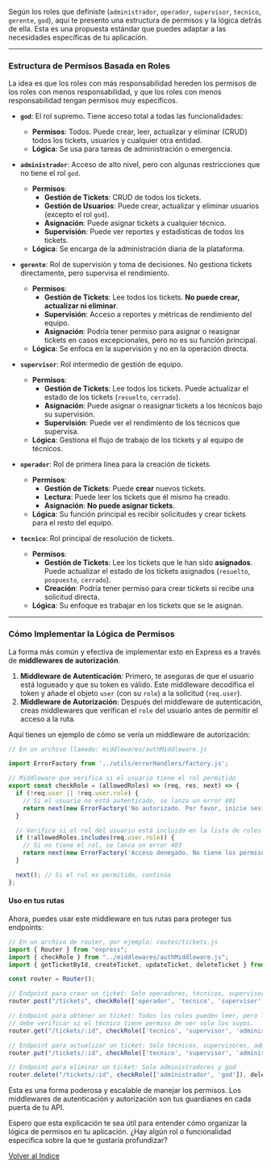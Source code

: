 Según los roles que definiste (`administrador`, `operador`, `supervisor`, `tecnico`, `gerente`, `god`), aquí te presento una estructura de permisos y la lógica detrás de ella. Esta es una propuesta estándar que puedes adaptar a las necesidades específicas de tu aplicación.

-----

### Estructura de Permisos Basada en Roles

La idea es que los roles con más responsabilidad hereden los permisos de los roles con menos responsabilidad, y que los roles con menos responsabilidad tengan permisos muy específicos.

  * **`god`**: El rol supremo. Tiene acceso total a todas las funcionalidades:

      * **Permisos**: Todos. Puede crear, leer, actualizar y eliminar (CRUD) todos los tickets, usuarios y cualquier otra entidad.
      * **Lógica**: Se usa para tareas de administración o emergencia.

  * **`administrador`**: Acceso de alto nivel, pero con algunas restricciones que no tiene el rol `god`.

      * **Permisos**:
          * **Gestión de Tickets**: CRUD de todos los tickets.
          * **Gestión de Usuarios**: Puede crear, actualizar y eliminar usuarios (excepto el rol `god`).
          * **Asignación**: Puede asignar tickets a cualquier técnico.
          * **Supervisión**: Puede ver reportes y estadísticas de todos los tickets.
      * **Lógica**: Se encarga de la administración diaria de la plataforma.

  * **`gerente`**: Rol de supervisión y toma de decisiones. No gestiona tickets directamente, pero supervisa el rendimiento.

      * **Permisos**:
          * **Gestión de Tickets**: Lee todos los tickets. **No puede crear, actualizar ni eliminar**.
          * **Supervisión**: Acceso a reportes y métricas de rendimiento del equipo.
          * **Asignación**: Podría tener permiso para asignar o reasignar tickets en casos excepcionales, pero no es su función principal.
      * **Lógica**: Se enfoca en la supervisión y no en la operación directa.

  * **`supervisor`**: Rol intermedio de gestión de equipo.

      * **Permisos**:
          * **Gestión de Tickets**: Lee todos los tickets. Puede actualizar el estado de los tickets (`resuelto`, `cerrado`).
          * **Asignación**: Puede asignar o reasignar tickets a los técnicos bajo su supervisión.
          * **Supervisión**: Puede ver el rendimiento de los técnicos que supervisa.
      * **Lógica**: Gestiona el flujo de trabajo de los tickets y al equipo de técnicos.

  * **`operador`**: Rol de primera línea para la creación de tickets.

      * **Permisos**:
          * **Gestión de Tickets**: Puede **crear** nuevos tickets.
          * **Lectura**: Puede leer los tickets que él mismo ha creado.
          * **Asignación**: **No puede asignar tickets**.
      * **Lógica**: Su función principal es recibir solicitudes y crear tickets para el resto del equipo.

  * **`tecnico`**: Rol principal de resolución de tickets.

      * **Permisos**:
          * **Gestión de Tickets**: Lee los tickets que le han sido **asignados**. Puede actualizar el estado de los tickets asignados (`resuelto`, `pospuesto`, `cerrado`).
          * **Creación**: Podría tener permiso para crear tickets si recibe una solicitud directa.
      * **Lógica**: Su enfoque es trabajar en los tickets que se le asignan.

-----

### Cómo Implementar la Lógica de Permisos

La forma más común y efectiva de implementar esto en Express es a través de **middlewares de autorización**.

1.  **Middleware de Autenticación**: Primero, te aseguras de que el usuario está logueado y que su token es válido. Este middleware decodifica el token y añade el objeto `user` (con su `role`) a la solicitud (`req.user`).
2.  **Middleware de Autorización**: Después del middleware de autenticación, creas middlewares que verifican el `role` del usuario antes de permitir el acceso a la ruta.

Aquí tienes un ejemplo de cómo se vería un middleware de autorización:

```javascript
// En un archivo llamado: middlewares/authMiddleware.js

import ErrorFactory from '../utils/errorHandlers/factory.js';

// Middleware que verifica si el usuario tiene el rol permitido
export const checkRole = (allowedRoles) => (req, res, next) => {
  if (!req.user || !req.user.role) {
    // Si el usuario no está autenticado, se lanza un error 401
    return next(new ErrorFactory('No autorizado. Por favor, inicie sesión.', null, 401));
  }

  // Verifica si el rol del usuario está incluido en la lista de roles permitidos
  if (!allowedRoles.includes(req.user.role)) {
    // Si no tiene el rol, se lanza un error 403
    return next(new ErrorFactory('Acceso denegado. No tiene los permisos necesarios.', null, 403));
  }

  next(); // Si el rol es permitido, continúa
};
```

#### Uso en tus rutas

Ahora, puedes usar este middleware en tus rutas para proteger tus endpoints:

```javascript
// En un archivo de router, por ejemplo: routes/tickets.js
import { Router } from "express";
import { checkRole } from "../middlewares/authMiddleware.js";
import { getTicketById, createTicket, updateTicket, deleteTicket } from "../controllers/ticketController.js";

const router = Router();

// Endpoint para crear un ticket: Solo operadores, técnicos, supervisores, admins y god
router.post("/tickets", checkRole(['operador', 'tecnico', 'supervisor', 'administrador', 'god']), createTicket);

// Endpoint para obtener un ticket: Todos los roles pueden leer, pero la lógica del controlador
// debe verificar si el técnico tiene permiso de ver solo los suyos.
router.get("/tickets/:id", checkRole(['tecnico', 'supervisor', 'administrador', 'gerente', 'god']), getTicketById);

// Endpoint para actualizar un ticket: Solo técnicos, supervisores, admins y god
router.put("/tickets/:id", checkRole(['tecnico', 'supervisor', 'administrador', 'god']), updateTicket);

// Endpoint para eliminar un ticket: Solo administradores y god
router.delete("/tickets/:id", checkRole(['administrador', 'god']), deleteTicket);
```

Esta es una forma poderosa y escalable de manejar los permisos. Los middlewares de autenticación y autorización son tus guardianes en cada puerta de tu API.

Espero que esta explicación te sea útil para entender cómo organizar la lógica de permisos en tu aplicación. ¿Hay algún rol o funcionalidad específica sobre la que te gustaría profundizar?


[Volver al Indice](/home/villegas/git/dev-learnings/)
